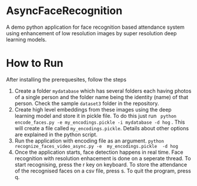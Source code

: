 # AsyncFaceRecognition
A demo python application for face recognition based attendance system using enhancement of low resolution images by super resolution deep learning models. 


# How to Run
After installing the prerequesites, follow the steps

 1. Create a folder `mydatabase` which has several folders each having photos of a single person and the folder name being the identity (name) of that person. Check the sample `dataset3` folder in the repository.
 2.  Create high level embeddings from these images using the deep learning model and store it in pickle file. To do this just run ` python encode_faces.py -e my_encodings.pickle -i mydatabase -d hog` . This will create a file called `my_encodings.pickle`. Details about other options are explained in the python script.
 3. Run the application with encoding file as an argument. `python recognize_faces_video_async.py -e  my_encodings.pickle  -d hog`
 4. Once the application starts, face detection happens in real time. Face recognition with resolution enhacement is done on a seperate thread. To start recognising, press the r key on keyboard. To store the attendance of the recognised faces on a csv file, press s. To quit the program, press q.
